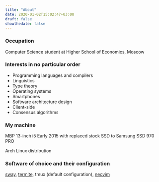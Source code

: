 ```yaml
---
title: "About"
date: 2020-01-02T15:02:47+03:00
draft: false
showthedate: false
---
```


###  Occupation

Computer Science student at Higher School of Economics, Moscow

### Interests in no particular order

- Programming languages and compilers
- Linguistics
- Type theory
- Operating systems
- Smartphones
- Software architecture design
- Client-side
- Consensus algorithms

### My machine

MBP 13-inch i5 Early 2015
with replaced stock SSD to Samsung SSD 970 PRO

Arch Linux distribution

### Software of choice and their configuration
[sway](https://github.com/ValBaturin/config/blob/master/.config/sway/config), [termite](https://github.com/ValBaturin/config/blob/master/.config/termite/config), tmux (default configuration), [neovim](https://github.com/ValBaturin/config/blob/master/.config/nvim/init.vim) 
